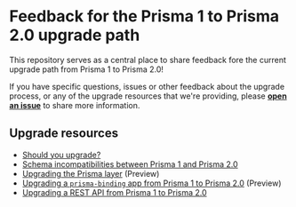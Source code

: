# Feedback for the Prisma 1 to Prisma 2.0 upgrade path

This repository serves as a central place to share feedback fore the current upgrade path from Prisma 1 to Prisma 2.0! 

If you have specific questions, issues or other feedback about the upgrade process, or any of the upgrade resources that we're providing, please [**open an issue**](https://github.com/prisma/p1-to-p2-upgrade-path-feedback/issues/new/choose) to share more information.

## Upgrade resources

- [Should you upgrade?](https://www.prisma.io/docs/guides/upgrade-from-prisma-1/should-you-upgrade)
- [Schema incompatibilities between Prisma 1 and Prisma 2.0](https://www.prisma.io/docs/guides/upgrade-from-prisma-1/schema-incompatibilities)
- [Upgrading the Prisma layer](https://deploy-preview-356--prisma2.netlify.app/guides/upgrade-from-prisma-1/upgrading-the-prisma-layer) (Preview)
- [Upgrading a `prisma-binding` app from Prisma 1 to Prisma 2.0](https://deploy-preview-356--prisma2.netlify.app/docs/guides/upgrade-from-prisma-1/upgrading-prisma-binding-to-nexus) (Preview)
- [Upgrading a REST API from Prisma 1 to Prisma 2.0](https://www.prisma.io/docs/guides/upgrade-from-prisma-1/upgrading-a-rest-api)

